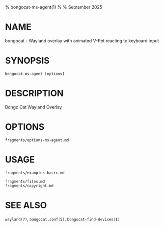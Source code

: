 % bongocat-ms-agent(1)
% 
% September 2025

# NAME
bongocat - Wayland overlay with animated V-Pet reacting to keyboard input

# SYNOPSIS
`bongocat-ms-agent [options]`

# DESCRIPTION
Bongo Cat Wayland Overlay

# OPTIONS
```{.include}
fragments/options-ms-agent.md
```

# USAGE
```{.include}
fragments/examples-basic.md
```

```{.include}
fragments/files.md
fragments/copyright.md
```

# SEE ALSO
`wayland(7)`, `bongocat.conf(5)`, `bongocat-find-devices(1)`